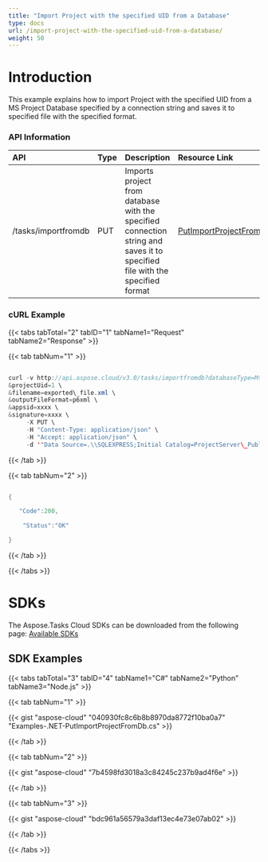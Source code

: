 ```yaml
---
title: "Import Project with the specified UID from a Database"
type: docs
url: /import-project-with-the-specified-uid-from-a-database/
weight: 50
---
```


# **Introduction**
This example explains how to import Project with the specified UID from a MS Project Database specified by a connection string and saves it to specified file with the specified format. 
### **API Information**

|**API**|**Type**|**Description**|**Resource Link**|
| :- | :- | :- | :- |
|/tasks/importfromdb|PUT|Imports project from database with the specified connection string and saves it to specified file with the specified format|[PutImportProjectFromDb](https://apireference.aspose.cloud/tasks/#/TasksDocument/PutImportProjectFromDb)|
### **cURL Example**
{{< tabs tabTotal="2" tabID="1" tabName1="Request" tabName2="Response" >}}

{{< tab tabNum="1" >}}

```java

curl -v http://api.aspose.cloud/v3.0/tasks/importfromdb?databaseType=Msp \
&projectUid=1 \
&filename=exported\_file.xml \
&outputFileFormat=p6xml \
&appsid=xxxx \
&signature=xxxx \
     -X PUT \
     -H "Content-Type: application/json" \
     -H "Accept: application/json" \
     -d '"Data Source=.\\SQLEXPRESS;Initial Catalog=ProjectServer\_Published;Persist Security Info=True;User ID=sa;Password=\_aicsql;"'

```

{{< /tab >}}

{{< tab tabNum="2" >}}

```java

{

   "Code":200,

    "Status":"OK"

}

```

{{< /tab >}}

{{< /tabs >}}
# **SDKs**
The Aspose.Tasks Cloud SDKs can be downloaded from the following page: [Available SDKs](/available-sdks/)
## **SDK Examples**
{{< tabs tabTotal="3" tabID="4" tabName1="C#" tabName2="Python" tabName3="Node.js" >}}

{{< tab tabNum="1" >}}

{{< gist "aspose-cloud" "040930fc8c6b8b8970da8772f10ba0a7" "Examples-.NET-PutImportProjectFromDb.cs" >}}

{{< /tab >}}

{{< tab tabNum="2" >}}

{{< gist "aspose-cloud" "7b4598fd3018a3c84245c237b9ad4f6e" >}}

{{< /tab >}}

{{< tab tabNum="3" >}}

{{< gist "aspose-cloud" "bdc961a56579a3daf13ec4e73e07ab02" >}}

{{< /tab >}}

{{< /tabs >}}
